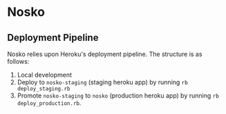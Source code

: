 # Nosko #

## Deployment Pipeline ##

Nosko relies upon Heroku's deployment pipeline. The structure is as follows:

1. Local development
2. Deploy to `nosko-staging` (staging heroku app) by running `rb deploy_staging.rb`
3. Promote `nosko-staging` to `nosko` (production heroku app) by running `rb deploy_production.rb`.